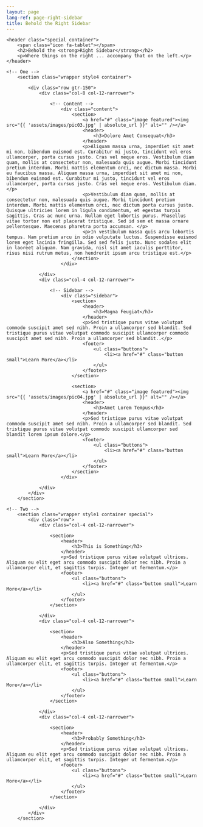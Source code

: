 ```yaml
---
layout: page
lang-ref: page-right-sidebar
title: Behold the Right Sidebar
---
```

<!-- Main -->
<article id="main">

	<header class="special container">
		<span class="icon fa-tablet"></span>
		<h2>Behold the <strong>Right Sidebar</strong></h2>
		<p>Where things on the right ... accompany that on the left.</p>
	</header>

	<!-- One -->
		<section class="wrapper style4 container">

			<div class="row gtr-150">
				<div class="col-8 col-12-narrower">

					<!-- Content -->
						<div class="content">
							<section>
								<a href="#" class="image featured"><img src="{{ 'assets/images/pic03.jpg' | absolute_url }}" alt="" /></a>
								<header>
									<h3>Dolore Amet Consequat</h3>
								</header>
								<p>Aliquam massa urna, imperdiet sit amet mi non, bibendum euismod est. Curabitur mi justo, tincidunt vel eros ullamcorper, porta cursus justo. Cras vel neque eros. Vestibulum diam quam, mollis at consectetur non, malesuada quis augue. Morbi tincidunt pretium interdum. Morbi mattis elementum orci, nec dictum massa. Morbi eu faucibus massa. Aliquam massa urna, imperdiet sit amet mi non, bibendum euismod est. Curabitur mi justo, tincidunt vel eros ullamcorper, porta cursus justo. Cras vel neque eros. Vestibulum diam.</p>
								<p>Vestibulum diam quam, mollis at consectetur non, malesuada quis augue. Morbi tincidunt pretium interdum. Morbi mattis elementum orci, nec dictum porta cursus justo. Quisque ultricies lorem in ligula condimentum, et egestas turpis sagittis. Cras ac nunc urna. Nullam eget lobortis purus. Phasellus vitae tortor non est placerat tristique. Sed id sem et massa ornare pellentesque. Maecenas pharetra porta accumsan. </p>
								<p>In vestibulum massa quis arcu lobortis tempus. Nam pretium arcu in odio vulputate luctus. Suspendisse euismod lorem eget lacinia fringilla. Sed sed felis justo. Nunc sodales elit in laoreet aliquam. Nam gravida, nisl sit amet iaculis porttitor, risus nisi rutrum metus, non hendrerit ipsum arcu tristique est.</p>
							</section>
						</div>

				</div>
				<div class="col-4 col-12-narrower">

					<!-- Sidebar -->
						<div class="sidebar">
							<section>
								<header>
									<h3>Magna Feugiat</h3>
								</header>
								<p>Sed tristique purus vitae volutpat commodo suscipit amet sed nibh. Proin a ullamcorper sed blandit. Sed tristique purus vitae volutpat commodo suscipit ullamcorper commodo suscipit amet sed nibh. Proin a ullamcorper sed blandit..</p>
								<footer>
									<ul class="buttons">
										<li><a href="#" class="button small">Learn More</a></li>
									</ul>
								</footer>
							</section>

							<section>
								<a href="#" class="image featured"><img src="{{ 'assets/images/pic04.jpg' | absolute_url }}" alt="" /></a>
								<header>
									<h3>Amet Lorem Tempus</h3>
								</header>
								<p>Sed tristique purus vitae volutpat commodo suscipit amet sed nibh. Proin a ullamcorper sed blandit. Sed tristique purus vitae volutpat commodo suscipit ullamcorper sed blandit lorem ipsum dolore.</p>
								<footer>
									<ul class="buttons">
										<li><a href="#" class="button small">Learn More</a></li>
									</ul>
								</footer>
							</section>
						</div>

				</div>
			</div>
		</section>

	<!-- Two -->
		<section class="wrapper style1 container special">
			<div class="row">
				<div class="col-4 col-12-narrower">

					<section>
						<header>
							<h3>This is Something</h3>
						</header>
						<p>Sed tristique purus vitae volutpat ultrices. Aliquam eu elit eget arcu commodo suscipit dolor nec nibh. Proin a ullamcorper elit, et sagittis turpis. Integer ut fermentum.</p>
						<footer>
							<ul class="buttons">
								<li><a href="#" class="button small">Learn More</a></li>
							</ul>
						</footer>
					</section>

				</div>
				<div class="col-4 col-12-narrower">

					<section>
						<header>
							<h3>Also Something</h3>
						</header>
						<p>Sed tristique purus vitae volutpat ultrices. Aliquam eu elit eget arcu commodo suscipit dolor nec nibh. Proin a ullamcorper elit, et sagittis turpis. Integer ut fermentum.</p>
						<footer>
							<ul class="buttons">
								<li><a href="#" class="button small">Learn More</a></li>
							</ul>
						</footer>
					</section>

				</div>
				<div class="col-4 col-12-narrower">

					<section>
						<header>
							<h3>Probably Something</h3>
						</header>
						<p>Sed tristique purus vitae volutpat ultrices. Aliquam eu elit eget arcu commodo suscipit dolor nec nibh. Proin a ullamcorper elit, et sagittis turpis. Integer ut fermentum.</p>
						<footer>
							<ul class="buttons">
								<li><a href="#" class="button small">Learn More</a></li>
							</ul>
						</footer>
					</section>

				</div>
			</div>
		</section>

</article>